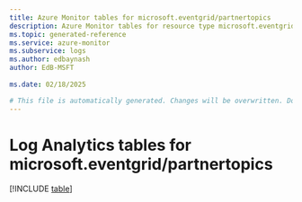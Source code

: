 ```yaml
---
title: Azure Monitor tables for microsoft.eventgrid/partnertopics
description: Azure Monitor tables for resource type microsoft.eventgrid/partnertopics
ms.topic: generated-reference
ms.service: azure-monitor
ms.subservice: logs
ms.author: edbaynash
author: EdB-MSFT
   
ms.date: 02/18/2025

# This file is automatically generated. Changes will be overwritten. Do not change this file directly.
---
```


# Log Analytics tables for microsoft.eventgrid/partnertopics  

[!INCLUDE [table](~/reusable-content/ce-skilling/azure/includes/azure-monitor/reference/tables/microsoft-eventgrid_partnertopics-include.md)]

